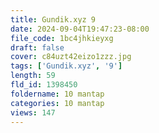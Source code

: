 ```yaml
---
title: Gundik.xyz 9
date: 2024-09-04T19:47:23-08:00
file_code: 1bc4jhkieyxg
draft: false
cover: c84uzt42eizo1zzz.jpg
tags: ['Gundik.xyz', '9']
length: 59
fld_id: 1398450
foldername: 10 mantap
categories: 10 mantap
views: 147
---
```

